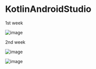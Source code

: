 # KotlinAndroidStudio



1st week


![image](https://github.com/JunByeon/KotlinAndroidStudio/assets/143871011/b92b6200-64ab-4935-9357-4a3e468954f5)



2nd week


![image](https://github.com/JunByeon/KotlinAndroidStudio/assets/143871011/10604ec5-d75b-433f-881c-f344fe50b4eb)


![image](https://github.com/JunByeon/KotlinAndroidStudio/assets/143871011/d3115500-a997-4751-9b6b-171bde5ee284)
